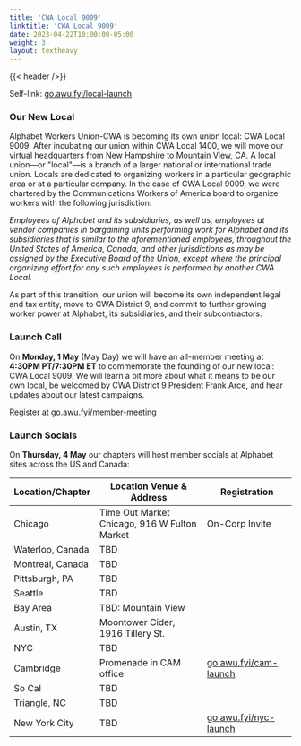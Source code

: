 ```yaml
---
title: 'CWA Local 9009'
linktitle: 'CWA Local 9009'
date: 2023-04-22T10:00:00-05:00
weight: 3
layout: textheavy
---
```


{{< header />}}

Self-link: [go.awu.fyi/local-launch](https://go.awu.fyi/local-launch)

### Our New Local

Alphabet Workers Union-CWA is becoming its own union local: CWA Local 9009. After incubating our union within CWA Local 1400, we will move our virtual headquarters from New Hampshire to Mountain View, CA. A local union—or "local"—is a branch of a larger national or international trade union. Locals are dedicated to organizing workers in a particular geographic area or at a particular company. In the case of CWA Local 9009, we were chartered by the Communications Workers of America board to organize workers with the following jurisdiction:

*Employees of Alphabet and its subsidiaries, as well as, employees at vendor companies in bargaining units performing work for Alphabet and its subsidiaries that is similar to the aforementioned employees, throughout the United States of America, Canada, and other jurisdictions as may be assigned by the Executive Board of the Union, except where the principal organizing effort for any such employees is performed by another CWA Local.*

As part of this transition, our union will become its own independent legal and tax entity, move to CWA District 9, and commit to further growing worker power at Alphabet, its subsidiaries, and their subcontractors.

### Launch Call

On **Monday, 1 May** (May Day) we will have an all-member meeting at **4:30PM PT/7:30PM ET** to commemorate the founding of our new local: CWA Local 9009. We will learn a bit more about what it means to be our own local, be welcomed by CWA District 9 President Frank Arce, and hear updates about our latest campaigns.

Register at [go.awu.fyi/member-meeting](https://go.awu.fyi/member-meeting)

### Launch Socials

On **Thursday, 4 May** our chapters will host member socials at Alphabet sites across the US and Canada:

<center>

| Location/Chapter | Location Venue & Address                     | Registration      |
| ---------------- | -------------------------------------------- | ----------------- |
| Chicago          | Time Out Market Chicago, 916 W Fulton Market | On-Corp Invite    |
| Waterloo, Canada | TBD                                          | |
| Montreal, Canada | TBD                                          | |
| Pittsburgh, PA   | TBD                                          | |
| Seattle          | TBD                                          | |
| Bay Area         | TBD: Mountain View                           | |
| Austin, TX       | Moontower Cider, 1916 Tillery St.            | |
| NYC              | TBD                                          | |
| Cambridge        | Promenade in CAM office                      | [go.awu.fyi/cam-launch](https://go.awu.fyi/cam-launch) |
| So Cal           | TBD                                          | |
| Triangle, NC     | TBD                                          | |
| New York City    | TBD                                          | [go.awu.fyi/nyc-launch](https://go.awu.fyi/nyc-launch) |

</center>
